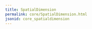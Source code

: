 ```yaml
---
title: SpatialDimension
permalink: core/SpatialDimension.html
jsonid: core_spatialdimension
---
```

